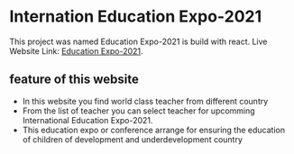 # Internation Education Expo-2021

This project was named Education Expo-2021 is build with react. Live Website Link: [Education Expo-2021](https://international-education-expo.netlify.app/).

## feature of this website

* In this website you find world class teacher from different country 
* From the list of teacher you can select teacher for upcomming International Education Expo-2021.
* This education expo or conference arrange for ensuring the education of children of development and underdevelopment country
